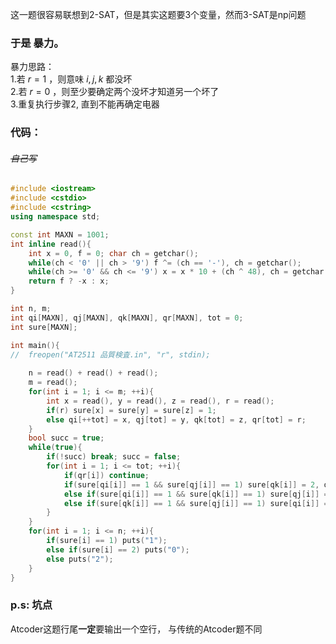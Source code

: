 这一题很容易联想到2-SAT，但是其实这题要3个变量，然而3-SAT是np问题  
### 于是 **暴力**。
暴力思路：  
	1.若 $r = 1$ ，则意味 $i, j, k$ 都没坏  
   2.若 $r = 0$ ，则至少要确定两个没坏才知道另一个坏了  
   3.重复执行步骤2, 直到不能再确定电器
   
### 代码：
###### ~~自己写~~
```cpp
#include <iostream>
#include <cstdio>
#include <cstring>
using namespace std;

const int MAXN = 1001;
int inline read(){
	int x = 0, f = 0; char ch = getchar();
	while(ch < '0' || ch > '9') f ^= (ch == '-'), ch = getchar();
	while(ch >= '0' && ch <= '9') x = x * 10 + (ch ^ 48), ch = getchar();
	return f ? -x : x;
}

int n, m;
int qi[MAXN], qj[MAXN], qk[MAXN], qr[MAXN], tot = 0;
int sure[MAXN];

int main(){
//	freopen("AT2511 品質検査.in", "r", stdin);
	
	n = read() + read() + read();
	m = read();
	for(int i = 1; i <= m; ++i){
		int x = read(), y = read(), z = read(), r = read();
		if(r) sure[x] = sure[y] = sure[z] = 1;
		else qi[++tot] = x, qj[tot] = y, qk[tot] = z, qr[tot] = r;
	}
	bool succ = true;
	while(true){
		if(!succ) break; succ = false;
		for(int i = 1; i <= tot; ++i){
			if(qr[i]) continue;
			if(sure[qi[i]] == 1 && sure[qj[i]] == 1) sure[qk[i]] = 2, qr[i] = 2, succ = true;
			else if(sure[qi[i]] == 1 && sure[qk[i]] == 1) sure[qj[i]] = 2, qr[i] = 2, succ = true;
			else if(sure[qk[i]] == 1 && sure[qj[i]] == 1) sure[qi[i]] = 2, qr[i] = 2, succ = true;
		}
	}
	for(int i = 1; i <= n; ++i){
		if(sure[i] == 1) puts("1");
		else if(sure[i] == 2) puts("0");
		else puts("2");
	}
}
```



### p.s: 坑点
Atcoder这题行尾**一定**要输出一个空行， 与传统的Atcoder题不同
